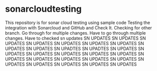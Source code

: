 # sonarcloudtesting
This repository is for sonar cloud testing using sample code
Testing the integration with Sonarcloud and GitHub and Check It.
Checking for other branch.
Go through for multiple changes.
Have to go through multiple changes.
Have to checked
sn updates
SN UPDATES
SN UPDATES
SN UPDATES
SN UPDATES
SN UPDATES
SN UPDATES
SN UPDATES
SN UPDATES
SN UPDATES
SN UPADTES
SN UPADTES
SN UPDATES
SN UPDATES
SN UPDATES
SN UPDATES
SN UPDATES
SN UPDATES
SN UPDATES
SN UPDATES
SN UPDATES
SN UPDATES
SN UPDATES
SN UPDATES
SN UPDATES
SN UPDATES
SN UPDATES
SN UPDATES
